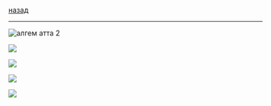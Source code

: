 [назад](algem.md)
***
![алгем атта 2](https://github.com/user-attachments/assets/a36ca5c6-ae71-4111-b484-c9ea55ce370f)

![](https://github.com/user-attachments/assets/2df4fb4c-6845-4b5b-a24c-baaeed6e1f37)

![](https://github.com/user-attachments/assets/c004483b-b3fa-4599-a2e4-ecf3fbadf44b)

![](https://github.com/user-attachments/assets/2b0e39c2-64c2-4c85-95c1-efb9b8b35427)

![](https://github.com/user-attachments/assets/bba19209-2b85-442d-9929-a0766e1b959a)
